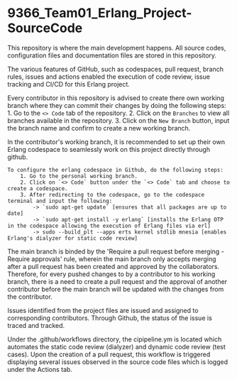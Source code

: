 # 9366_Team01_Erlang_Project-SourceCode

This repository is where the main development happens. All source codes, configuration files and documentation files are stored in this repository.

 The various features of GitHub, such as codespaces, pull request, branch rules, issues and actions enabled the execution of code review, issue tracking and CI/CD for this Erlang project.

 Every contributor in this repository is advised to create there own working branch where they can commit their changes by doing the following steps:
    1. Go to the `<> Code` tab of the repository.
    2. Click on the `Branches` to view all branches available in the repository.
    3. Click on the `New Branch` button, input the branch name and confirm to create a new working branch.

 In the contributor's working branch, it is recommended to set up their own Erlang codespace to seamlessly work on this project directly through github.

    To configure the erlang codespace in Github, do the following steps:
        1. Go to the personal working branch.
        2. Click on `<> Code` button under the `<> Code` tab and choose to create a codespace.
        3. After redirecting to the codespace, go to the codespace terminal and input the following:
            -> `sudo apt-get update` [ensures that all packages are up to date]
            -> `sudo apt-get install -y erlang` [installs the Erlang OTP in the codespace allowing the execution of Erlang files via erl]
            -> sudo --build_plt --apps erts kernel stdlib mnesia [enables Erlang's dialyzer for static code review]

 The main branch is binded by the 'Require a pull request before merging - Require approvals' rule, wherein the  main branch only accepts merging after a pull request has been created and approved by the collaborators. Therefore, for every pushed changes to by a contributor to his working branch, there is a need to create a pull request and the approval of another contributor before the main branch will be updated with the changes from the contributor.

 Issues identified from the project files are issued and assigned to corresponding contributors. Through Github, the status of the issue is traced and tracked.

Under the .github/workflows directory, the cipipeline.ym is located which automates the static code review (dialyzer) and dynamic code review (test cases). Upon the creation of a pull request, this workflow is triggered displaying several issues observed in the source code files which is logged under the Actions tab.